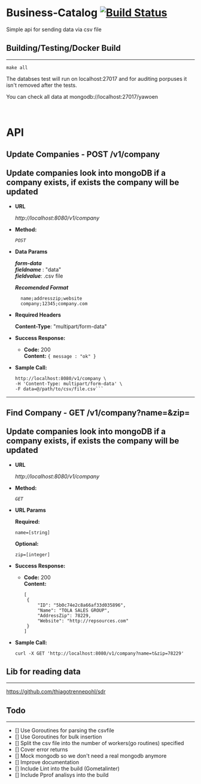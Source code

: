 # Business-Catalog [![Build Status](https://travis-ci.org/thiagotrennepohl/business-catalog.svg?branch=feature-company-catalog)](https://travis-ci.org/thiagotrennepohl/business-catalog)

Simple api for sending data via csv file


## Building/Testing/Docker Build
----
`make all`

The databses test will run on localhost:27017 and for auditing porpuses it isn't removed after the tests.

You can check all data at mongodb://localhost:27017/yawoen

<br>

# API

**Update Companies**  - POST /v1/company<br><br>
Update companies look into mongoDB if a company exists, if exists the company will be updated
----

* **URL**

  _http://localhost:8080/v1/company_

* **Method:**
  
  _`POST`_

  
<!-- *  **URL Params**

   <_If URL params exist, specify them in accordance with name mentioned in URL section. Separate into optional and required. Document data constraints._> 

   **Required:**
 
   `id=[integer]`

   **Optional:**
 
   `photo_id=[alphanumeric]` -->

* **Data Params**

  _**form-data**_ <br>
  _**fieldname**_ : "data" <br>
  _**fieldvalue**_: .csv file<br>

  _**Recomended Format**_<br>
  ```
    name;addresszip;website
    company;12345;company.com
  ```

* **Required Headers**

  **Content-Type**: "multipart/form-data"

* **Success Response:**


  * **Code:** 200 <br />
    **Content:** `{ message : "ok" }`
 
* **Sample Call:**

  ```curl -X POST \
  http://localhost:8080/v1/company \
  -H 'Content-Type: multipart/form-data' \
  -F data=@/path/to/csv/file.csv```

----

**Find Company**  - GET /v1/company?name=&zip=<br><br>
Update companies look into mongoDB if a company exists, if exists the company will be updated
----

* **URL**

  _http://localhost:8080/v1/company_

* **Method:**
  
  _`GET`_

  
*  **URL Params**

   **Required:**
 
   `name=[string]`

   **Optional:**
 
   `zip=[integer]`


* **Success Response:**


  * **Code:** 200 <br />
    **Content:**
     ```
    [
      {
          "ID": "5b0c74e2c8a66af33d035896",
          "Name": "TOLA SALES GROUP",
          "AddressZip": 78229,
          "Website": "http://repsources.com"
      }
    ]
    ```
 
* **Sample Call:**

  `curl -X GET 'http://localhost:8080/v1/company?name=t&zip=78229'`



## Lib for reading data
---

https://github.com/thiagotrennepohl/sdr


## Todo
----
- [] Use Goroutines for parsing the csvfile
- [] Use Goroutines for bulk insertion
- [] Split the csv file into the number of workers(go routines) specified
- [] Cover error returns
- [] Mock mongodb so we don't need a real mongodb anymore
- [] Improve documentation
- [] Include Lint into the build (Gometalinter)
- [] Include Pprof analisys into the build
